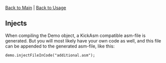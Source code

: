 [Back to Main](../README.md)  |  [Back to Usage](usage.md)  

## Injects

When compiling the Demo object, a KickAsm compatible asm-file is generated. But you will most likely have your own code as well, and this file can be appended to the generated asm-file, like this:

```
demo.injectFileInCode("additional.asm");
```

